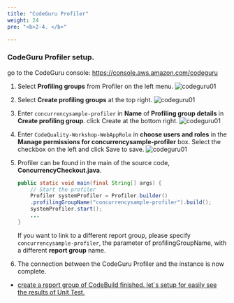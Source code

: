 ```yaml
---
title: "CodeGuru Profiler"
weight: 24
pre: "<b>2-4. </b>"

---
```


### **CodeGuru Profiler** setup.

go to the CodeGuru console: https://console.aws.amazon.com/codeguru

1. Select **Profiling groups** from Profiler on the left menu.
    ![codeguru01](/images/codeguru-profiler-select.png)

1. Select **Create profiling groups** at the top right.
    ![codeguru01](/images/codeguru-profiler-group.png)


1. Enter `concurrencysample-profiler` in **Name** of **Profiling group details** in **Create profiling group**. click Create at the bottom right.
    ![codeguru01](/images/codeguru-profiler-create.png)


1. Enter `CodeQuality-Workshop-WebAppRole` in **choose users and roles** in the **Manage permissions for concurrencysample-profiler** box. Select the checkbox on the left and click Save to save. 
    ![codeguru01](/images/codeguru-profiler-webapp.png)

1. Profiler can be found in the main of the source code, **ConcurrencyCheckout.java**.
    ```java
    public static void main(final String[] args) {
        // Start the profiler
        Profiler systemProfiler = Profiler.builder()
        .profilingGroupName("concurrencysample-profiler").build();
        systemProfiler.start();
        ...
    }
    ```
    If you want to link to a different report group, please specify `concurrencysample-profiler`, the parameter of profilingGroupName, with a different **report group** name.

1. The connection between the CodeGuru Profiler and the instance is now complete. 

 -	[ create a report group of CodeBuild finished. let`s setup for easily see the results of Unit Test. ](/en/setup/codebuild) 


